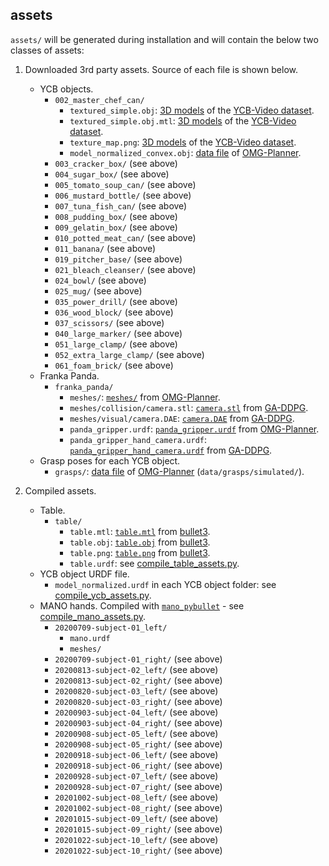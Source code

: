 ## assets

`assets/` will be generated during installation and will contain the below two classes of assets:

1. Downloaded 3rd party assets. Source of each file is shown below.
    - YCB objects.
        - `002_master_chef_can/`
            - `textured_simple.obj`: [3D models](https://drive.google.com/uc?export=download&id=1gmcDD-5bkJfcMKLZb3zGgH_HUFbulQWu) of the [YCB-Video dataset](https://rse-lab.cs.washington.edu/projects/posecnn/).
            - `textured_simple.obj.mtl`: [3D models](https://drive.google.com/uc?export=download&id=1gmcDD-5bkJfcMKLZb3zGgH_HUFbulQWu) of the [YCB-Video dataset](https://rse-lab.cs.washington.edu/projects/posecnn/).
            - `texture_map.png`: [3D models](https://drive.google.com/uc?export=download&id=1gmcDD-5bkJfcMKLZb3zGgH_HUFbulQWu) of the [YCB-Video dataset](https://rse-lab.cs.washington.edu/projects/posecnn/).
            - `model_normalized_convex.obj`: [data file](https://drive.google.com/uc?export=download&id=1tHPAQ2aPdkp8cwtFP4gs4wdcP02jfGpH) of [OMG-Planner](https://github.com/liruiw/OMG-Planner).
        - `003_cracker_box/` (see above)
        - `004_sugar_box/` (see above)
        - `005_tomato_soup_can/` (see above)
        - `006_mustard_bottle/` (see above)
        - `007_tuna_fish_can/` (see above)
        - `008_pudding_box/` (see above)
        - `009_gelatin_box/` (see above)
        - `010_potted_meat_can/` (see above)
        - `011_banana/` (see above)
        - `019_pitcher_base/` (see above)
        - `021_bleach_cleanser/` (see above)
        - `024_bowl/` (see above)
        - `025_mug/` (see above)
        - `035_power_drill/` (see above)
        - `036_wood_block/` (see above)
        - `037_scissors/` (see above)
        - `040_large_marker/` (see above)
        - `051_large_clamp/` (see above)
        - `052_extra_large_clamp/` (see above)
        - `061_foam_brick/` (see above)
    - Franka Panda.
        - `franka_panda/`
            - `meshes/`: [`meshes/`](https://github.com/liruiw/OMG-Planner/tree/114a0b8c56e3f2418657610473f198004a5fe53d/bullet/models/panda/meshes) from [OMG-Planner](https://github.com/liruiw/OMG-Planner).
            - `meshes/collision/camera.stl`: [`camera.stl`](https://github.com/liruiw/GA-DDPG/blob/139b28c0b4715071738f334fae5ef07da45bca7c/env/models/panda/meshes/collision/camera.stl) from [GA-DDPG](https://github.com/liruiw/GA-DDPG).
            - `meshes/visual/camera.DAE`: [`camera.DAE`](https://github.com/liruiw/GA-DDPG/blob/4f01d2aadb8cf81e15e3ab1a84fd4c34f9c38910/env/models/panda/meshes/visual/camera.DAE) from [GA-DDPG](https://github.com/liruiw/GA-DDPG).
            - `panda_gripper.urdf`: [`panda_gripper.urdf`](https://github.com/liruiw/OMG-Planner/blob/114a0b8c56e3f2418657610473f198004a5fe53d/bullet/models/panda/panda_gripper.urdf) from [OMG-Planner](https://github.com/liruiw/OMG-Planner).
            - `panda_gripper_hand_camera.urdf`: [`panda_gripper_hand_camera.urdf`](https://github.com/liruiw/GA-DDPG/blob/139b28c0b4715071738f334fae5ef07da45bca7c/env/models/panda/panda_gripper_hand_camera.urdf) from [GA-DDPG](https://github.com/liruiw/GA-DDPG).
    - Grasp poses for each YCB object.
        - `grasps/`: [data file](https://drive.google.com/uc?export=download&id=1tHPAQ2aPdkp8cwtFP4gs4wdcP02jfGpH) of [OMG-Planner](https://github.com/liruiw/OMG-Planner) (`data/grasps/simulated/`).
   
2. Compiled assets.
    - Table.
        - `table/`
            - `table.mtl`: [`table.mtl`](https://github.com/bulletphysics/bullet3/blob/659e869b86e58dd448d4c3c4b823205d0b30f023/examples/pybullet/gym/pybullet_data/table/table.mtl) from [bullet3](https://github.com/bulletphysics/bullet3).
            - `table.obj`: [`table.obj`](https://github.com/bulletphysics/bullet3/blob/659e869b86e58dd448d4c3c4b823205d0b30f023/examples/pybullet/gym/pybullet_data/table/table.obj) from [bullet3](https://github.com/bulletphysics/bullet3).
            - `table.png`: [`table.png`](https://github.com/bulletphysics/bullet3/blob/659e869b86e58dd448d4c3c4b823205d0b30f023/examples/pybullet/gym/pybullet_data/table/table.png) from [bullet3](https://github.com/bulletphysics/bullet3).
            - `table.urdf`: see [compile_table_assets.py](./compile_table_assets.py).
    - YCB object URDF file.
        - `model_normalized.urdf` in each YCB object folder: see [compile_ycb_assets.py](./compile_ycb_assets.py).
    - MANO hands. Compiled with [`mano_pybullet`](https://github.com/ychao-nvidia/mano_pybullet/tree/ac6fd6f8c01d103c52e63bb0d1d89265891738e8) - see [compile_mano_assets.py](./compile_mano_assets.py).
        - `20200709-subject-01_left/`
            - `mano.urdf`
            - `meshes/`
        - `20200709-subject-01_right/` (see above)
        - `20200813-subject-02_left/` (see above)
        - `20200813-subject-02_right/` (see above)
        - `20200820-subject-03_left/` (see above)
        - `20200820-subject-03_right/` (see above)
        - `20200903-subject-04_left/` (see above)
        - `20200903-subject-04_right/` (see above)
        - `20200908-subject-05_left/` (see above)
        - `20200908-subject-05_right/` (see above)
        - `20200918-subject-06_left/` (see above)
        - `20200918-subject-06_right/` (see above)
        - `20200928-subject-07_left/` (see above)
        - `20200928-subject-07_right/` (see above)
        - `20201002-subject-08_left/` (see above)
        - `20201002-subject-08_right/` (see above)
        - `20201015-subject-09_left/` (see above)
        - `20201015-subject-09_right/` (see above)
        - `20201022-subject-10_left/` (see above)
        - `20201022-subject-10_right/` (see above)
